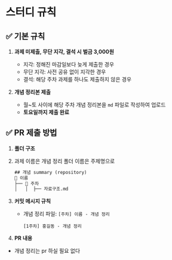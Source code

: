 # 스터디 규칙

## ✅ 기본 규칙

1. **과제 미제출, 무단 지각, 결석 시 벌금 3,000원**
    - 지각: 정해진 마감일보다 늦게 제출한 경우
    - 무단 지각: 사전 공유 없이 지각한 경우
    - 결석: 해당 주차 과제를 하나도 제출하지 않은 경우
      
2. **개념 정리본 제출**
    - 월~토 사이에 해당 주차 개념 정리본을 `md` 파일로 작성하여 업로드
    - **토요일까지 제출 완료**

## ✅ PR 제출 방법 

1. **폴더 구조**
2. 과제 이름은 개념 정리 폴더 이름은 주제명으로                                          
    
    ```html
    ## 개념 summary (repository)
    📂 이름 
    ├── 📂 주차
    │   │  ├── 자료구조.md
    ```
    
3. **커밋 메시지 규칙**
    - 개념 정리 파일: `[주차] 이름 - 개념 정리`
        
        ```
        [1주차] 홍길동 - 개념 정리
        ```
        
4. **PR 내용**
 - 개념 정리는 pr 하실 필요 없다 
